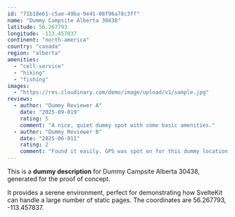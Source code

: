 ```yaml
---
id: "71b18e61-c5ae-49ba-9e41-08f96a78c3ff"
name: "Dummy Campsite Alberta 30438"
latitude: 56.267793
longitude: -113.457837
continent: "north-america"
country: "canada"
region: "alberta"
amenities:
  - "cell-service"
  - "hiking"
  - "fishing"
images:
  - "https://res.cloudinary.com/demo/image/upload/v1/sample.jpg"
reviews:
  - author: "Dummy Reviewer A"
    date: "2025-09-019"
    rating: 5
    comment: "A nice, quiet dummy spot with some basic amenities."
  - author: "Dummy Reviewer B"
    date: "2025-06-011"
    rating: 2
    comment: "Found it easily. GPS was spot on for this dummy location."
---
```


This is a **dummy description** for Dummy Campsite Alberta 30438, generated for the proof of concept.

It provides a serene environment, perfect for demonstrating how SvelteKit can handle a large number of static pages. The coordinates are 56.267793, -113.457837.
